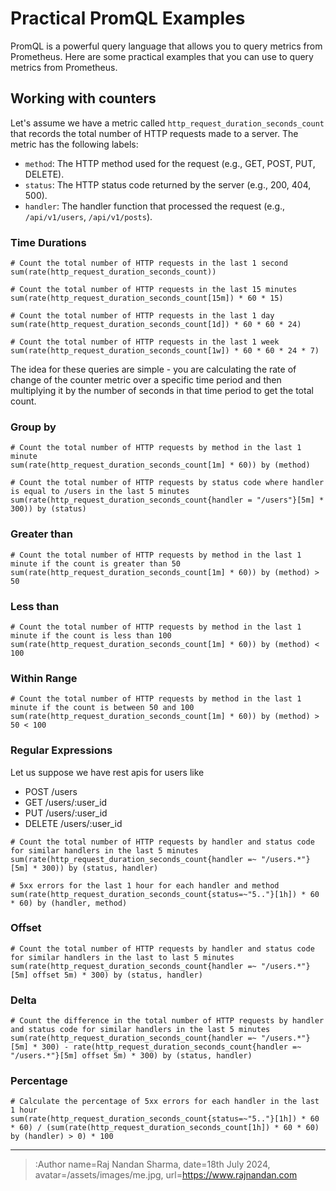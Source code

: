 # Practical PromQL Examples

PromQL is a powerful query language that allows you to query metrics from Prometheus. Here are some practical examples that you can use to query metrics from Prometheus.

## Working with counters

Let's assume we have a metric called `http_request_duration_seconds_count` that records the total number of HTTP requests made to a server. The metric has the following labels:

-   `method`: The HTTP method used for the request (e.g., GET, POST, PUT, DELETE).
-   `status`: The HTTP status code returned by the server (e.g., 200, 404, 500).
-   `handler`: The handler function that processed the request (e.g., `/api/v1/users`, `/api/v1/posts`).

### Time Durations

```promql
# Count the total number of HTTP requests in the last 1 second
sum(rate(http_request_duration_seconds_count))
```

```promql
# Count the total number of HTTP requests in the last 15 minutes
sum(rate(http_request_duration_seconds_count[15m]) * 60 * 15)
```

```promql
# Count the total number of HTTP requests in the last 1 day
sum(rate(http_request_duration_seconds_count[1d]) * 60 * 60 * 24)
```

```promql
# Count the total number of HTTP requests in the last 1 week
sum(rate(http_request_duration_seconds_count[1w]) * 60 * 60 * 24 * 7)
```

The idea for these queries are simple - you are calculating the rate of change of the counter metric over a specific time period and then multiplying it by the number of seconds in that time period to get the total count.

### Group by

```promql
# Count the total number of HTTP requests by method in the last 1 minute
sum(rate(http_request_duration_seconds_count[1m] * 60)) by (method)
```

```promql
# Count the total number of HTTP requests by status code where handler is equal to /users in the last 5 minutes
sum(rate(http_request_duration_seconds_count{handler = "/users"}[5m] * 300)) by (status)
```

### Greater than

```promql
# Count the total number of HTTP requests by method in the last 1 minute if the count is greater than 50
sum(rate(http_request_duration_seconds_count[1m] * 60)) by (method) > 50
```

### Less than

```promql
# Count the total number of HTTP requests by method in the last 1 minute if the count is less than 100
sum(rate(http_request_duration_seconds_count[1m] * 60)) by (method) < 100
```

### Within Range

```promql
# Count the total number of HTTP requests by method in the last 1 minute if the count is between 50 and 100
sum(rate(http_request_duration_seconds_count[1m] * 60)) by (method) > 50 < 100
```

### Regular Expressions

Let us suppose we have rest apis for users like

-   POST /users
-   GET /users/:user_id
-   PUT /users/:user_id
-   DELETE /users/:user_id

```promql
# Count the total number of HTTP requests by handler and status code for similar handlers in the last 5 minutes
sum(rate(http_request_duration_seconds_count{handler =~ "/users.*"}[5m] * 300)) by (status, handler)
```

```promql
# 5xx errors for the last 1 hour for each handler and method
sum(rate(http_request_duration_seconds_count{status=~"5.."}[1h]) * 60 * 60) by (handler, method)
```

### Offset

```promql
# Count the total number of HTTP requests by handler and status code for similar handlers in the last to last 5 minutes
sum(rate(http_request_duration_seconds_count{handler =~ "/users.*"}[5m] offset 5m) * 300) by (status, handler)
```

### Delta

```promql
# Count the difference in the total number of HTTP requests by handler and status code for similar handlers in the last 5 minutes
sum(rate(http_request_duration_seconds_count{handler =~ "/users.*"}[5m] * 300) - rate(http_request_duration_seconds_count{handler =~ "/users.*"}[5m] offset 5m) * 300) by (status, handler)
```

### Percentage

```promql
# Calculate the percentage of 5xx errors for each handler in the last 1 hour
sum(rate(http_request_duration_seconds_count{status=~"5.."}[1h]) * 60 * 60) / (sum(rate(http_request_duration_seconds_count[1h]) * 60 * 60) by (handler) > 0) * 100
```

---

> :Author name=Raj Nandan Sharma,
> date=18th July 2024,
> avatar=/assets/images/me.jpg,
> url=https://www.rajnandan.com
